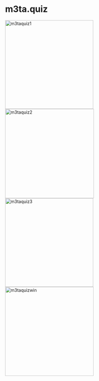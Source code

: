 # m3ta.quiz
<img width="286" alt="m3taquiz1" src="https://user-images.githubusercontent.com/110381412/206550263-516b28d6-534e-49ed-ac88-951b9167bae2.png">
<img width="288" alt="m3taquiz2" src="https://user-images.githubusercontent.com/110381412/206550274-a2688829-8723-436e-a281-981daa9071a3.png">
<img width="286" alt="m3taquiz3" src="https://user-images.githubusercontent.com/110381412/206550290-dd0c605a-3673-4e0d-becc-d4fdd7eaa93e.png">
<img width="287" alt="m3taquizwin" src="https://user-images.githubusercontent.com/110381412/206550300-e8cd94cb-7c73-4ad3-9ec5-5cf99eecfaa3.png">
